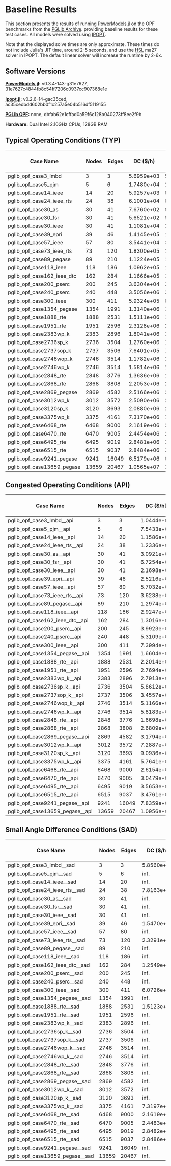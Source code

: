 # Baseline Results
This section presents the results of running 
[PowerModels.jl](https://github.com/lanl-ansi/PowerModels.jl) 
on the OPF benchmarks from the
[PGLib Archive](https://github.com/power-grid-lib/pglib-opf). 
providing baseline results for these test cases. All models were solved using 
[IPOPT](https://link.springer.com/article/10.1007/s10107-004-0559-y).

Note that the displayed solve times are only approximate.
These times do not include Julia's JIT time, around 2-5 seconds, and
use the [HSL](http://www.hsl.rl.ac.uk/ipopt/) ma27 solver in IPOPT.
The default linear solver will increase the runtime by 2-6x.

## Software Versions
**[PowerModels.jl](https://github.com/lanl-ansi/PowerModels.jl):** v0.3.4-143-g31e7627, 31e7627c4844fb8c54ff7206c0937cc907368e1e

**[Ipopt.jl](https://github.com/JuliaOpt/Ipopt.jl):** v0.2.6-14-gac35ced, ac35cedbdd602bb0f1c257a5e04b516df5119155

**[PGLib OPF](https://github.com/power-grid-lib/pglib-opf):** none, dbfab62e1cffad0a59f6c128b040273ff8ee2f9b

**Hardware:** Dual Intel 2.10GHz CPUs, 128GB RAM


## Typical Operating Conditions (TYP)
| **Case Name** | **Nodes** | **Edges** | **DC (\$/h)** | **AC (\$/h)** | **QC Gap (%)** | **SOC Gap (%)** | **DC Time (sec.)** | **AC Time (sec.)** | **QC Time (sec.)** | **SOC Time (sec.)** |
| ------------- | --------- | --------- | ------------- | ------------- | -------------- | --------------- | ------------------ | ------------------ | ------------------ | ------------------- |
| pglib_opf_case3_lmbd | 3 | 3 | 5.6959e+03 | 5.8126e+03 | 1.22 | 1.32 | <1 | <1 | <1 | <1 |
| pglib_opf_case5_pjm | 5 | 6 | 1.7480e+04 | 1.7552e+04 | 14.55 | 14.55 | <1 | <1 | <1 | <1 |
| pglib_opf_case14_ieee | 14 | 20 | 5.9257e+03 | 6.2913e+03 | 0.11 | 0.11 | <1 | <1 | <1 | <1 |
| pglib_opf_case24_ieee_rts | 24 | 38 | 6.1001e+04 | 6.3352e+04 | 0.02 | 0.02 | <1 | <1 | <1 | <1 |
| pglib_opf_case30_as | 30 | 41 | 7.6760e+02 | 8.0313e+02 | 0.06 | 0.06 | <1 | <1 | <1 | <1 |
| pglib_opf_case30_fsr | 30 | 41 | 5.6521e+02 | 5.7577e+02 | 0.39 | 0.39 | <1 | <1 | <1 | <1 |
| pglib_opf_case30_ieee | 30 | 41 | 1.1081e+04 | 1.1974e+04 | 10.78 | 10.81 | <1 | <1 | <1 | <1 |
| pglib_opf_case39_epri | 39 | 46 | 1.4145e+05 | 1.4298e+05 | 0.49 | 0.49 | <1 | <1 | <1 | <1 |
| pglib_opf_case57_ieee | 57 | 80 | 3.5441e+04 | 3.9323e+04 | 0.46 | 0.46 | <1 | <1 | <1 | <1 |
| pglib_opf_case73_ieee_rts | 73 | 120 | 1.8300e+05 | 1.8976e+05 | 0.04 | 0.04 | <1 | <1 | <1 | <1 |
| pglib_opf_case89_pegase | 89 | 210 | 1.1224e+05 | 1.1633e+05 | 0.74 | 0.75 | <1 | <1 | <1 | <1 |
| pglib_opf_case118_ieee | 118 | 186 | 1.0962e+05 | 1.1580e+05 | 2.20 | 2.27 | <1 | <1 | <1 | <1 |
| pglib_opf_case162_ieee_dtc | 162 | 284 | 1.1666e+05 | 1.2615e+05 | 7.54 | 7.67 | <1 | <1 | <1 | <1 |
| pglib_opf_case200_pserc | 200 | 245 | 3.6304e+04 | 3.6748e+04 | 0.02 | 0.02 | <1 | <1 | <1 | <1 |
| pglib_opf_case240_pserc | 240 | 448 | 3.5056e+06 | 3.5700e+06 | 3.81 | 3.92 | <1 | 4 | 4 | 2 |
| pglib_opf_case300_ieee | 300 | 411 | 5.9324e+05 | 6.6422e+05 | 2.56 | 2.60 | <1 | <1 | <1 | <1 |
| pglib_opf_case1354_pegase | 1354 | 1991 | 1.3140e+06 | 1.3640e+06 | 2.40 | 2.41 | <1 | 6 | 6 | 3 |
| pglib_opf_case1888_rte | 1888 | 2531 | 1.5111e+06 | 1.5654e+06 | 1.82 | 1.82 | <1 | 15 | 9 | 5 |
| pglib_opf_case1951_rte | 1951 | 2596 | 2.3128e+06 | 2.3753e+06 | 0.12 | 0.13 | <1 | 18 | 10 | 6 |
| pglib_opf_case2383wp_k | 2383 | 2896 | 1.8041e+06 | 1.8685e+06 | 0.99 | 1.05 | <1 | 9 | 10 | 6 |
| pglib_opf_case2736sp_k | 2736 | 3504 | 1.2760e+06 | 1.3079e+06 | 0.29 | 0.30 | <1 | 8 | 10 | 4 |
| pglib_opf_case2737sop_k | 2737 | 3506 | 7.6401e+05 | 7.7763e+05 | 0.25 | 0.26 | <1 | 6 | 9 | 4 |
| pglib_opf_case2746wop_k | 2746 | 3514 | 1.1782e+06 | 1.2083e+06 | 0.36 | 0.37 | <1 | 7 | 10 | 4 |
| pglib_opf_case2746wp_k | 2746 | 3514 | 1.5814e+06 | 1.6318e+06 | 0.32 | 0.33 | <1 | 7 | 10 | 5 |
| pglib_opf_case2848_rte | 2848 | 3776 | 1.3636e+06 | 1.3847e+06 | 0.12 | 0.12 | <1 | 20 | 14 | 7 |
| pglib_opf_case2868_rte | 2868 | 3808 | 2.2053e+06 | 2.2599e+06 | 0.11 | 0.11 | <1 | 22 | 14 | 8 |
| pglib_opf_case2869_pegase | 2869 | 4582 | 2.5166e+06 | 2.6050e+06 | 1.07 | 1.08 | <1 | 14 | 20 | 7 |
| pglib_opf_case3012wp_k | 3012 | 3572 | 2.5090e+06 | 2.6008e+06 | 0.98 | 1.03 | <1 | 12 | 14 | 8 |
| pglib_opf_case3120sp_k | 3120 | 3693 | 2.0880e+06 | 2.1457e+06 | 0.54 | 0.55 | <1 | 11 | 15 | 6 |
| pglib_opf_case3375wp_k | 3375 | 4161 | 7.3170e+06 | 7.4357e+06 | 0.50 | 0.52 | <1 | 15 | 44 | 26 |
| pglib_opf_case6468_rte | 6468 | 9000 | 2.1619e+06 | 2.2623e+06 | 1.07 | 1.07 | <1 | 79 | 70 | 27 |
| pglib_opf_case6470_rte | 6470 | 9005 | 2.4454e+06 | 2.5558e+06 | 1.95 | 1.96 | 2 | 47 | 48 | 24 |
| pglib_opf_case6495_rte | 6495 | 9019 | 2.8481e+06 | 3.4777e+06 | 16.73 | 16.75 | 2 | 90 | 51 | 24 |
| pglib_opf_case6515_rte | 6515 | 9037 | 2.8484e+06 | 3.1971e+06 | 7.86 | 7.87 | 2 | 73 | 56 | 23 |
| pglib_opf_case9241_pegase | 9241 | 16049 | 6.5179e+06 | 6.7747e+06 | 1.99 | 2.84 | 2 | 61 | 119 | 37 |
| pglib_opf_case13659_pegase | 13659 | 20467 | 1.0565e+07 | 1.0781e+07 | 0.95 | 1.35 | 3 | 94 | 126 | 45 |


## Congested Operating Conditions (API)
| **Case Name** | **Nodes** | **Edges** | **DC (\$/h)** | **AC (\$/h)** | **QC Gap (%)** | **SOC Gap (%)** | **DC Time (sec.)** | **AC Time (sec.)** | **QC Time (sec.)** | **SOC Time (sec.)** |
| ------------- | --------- | --------- | ------------- | ------------- | -------------- | --------------- | ------------------ | ------------------ | ------------------ | ------------------- |
| pglib_opf_case3_lmbd__api | 3 | 3 | 1.0444e+04 | 1.1242e+04 | 5.63 | 9.32 | <1 | <1 | <1 | <1 |
| pglib_opf_case5_pjm__api | 5 | 6 | 7.5433e+04 | 7.6377e+04 | 4.09 | 4.09 | <1 | <1 | <1 | <1 |
| pglib_opf_case14_ieee__api | 14 | 20 | 1.1586e+04 | 1.3311e+04 | 1.77 | 1.77 | <1 | <1 | <1 | <1 |
| pglib_opf_case24_ieee_rts__api | 24 | 38 | 1.2336e+05 | 1.3495e+05 | 13.01 | 17.87 | <1 | <1 | <1 | <1 |
| pglib_opf_case30_as__api | 30 | 41 | 3.0921e+03 | 4.9962e+03 | 44.61 | 44.61 | <1 | <1 | <1 | <1 |
| pglib_opf_case30_fsr__api | 30 | 41 | 6.7254e+02 | 7.0115e+02 | 2.76 | 2.76 | <1 | <1 | <1 | <1 |
| pglib_opf_case30_ieee__api | 30 | 41 | 2.1698e+04 | 2.4032e+04 | 3.73 | 3.73 | <1 | <1 | <1 | <1 |
| pglib_opf_case39_epri__api | 39 | 46 | 2.5216e+05 | 2.5721e+05 | 1.57 | 1.60 | <1 | <1 | <1 | <1 |
| pglib_opf_case57_ieee__api | 57 | 80 | 5.7032e+04 | 5.9274e+04 | 0.08 | 0.08 | <1 | <1 | <1 | <1 |
| pglib_opf_case73_ieee_rts__api | 73 | 120 | 3.6238e+05 | 4.2273e+05 | 11.07 | 12.89 | <1 | <1 | <1 | <1 |
| pglib_opf_case89_pegase__api | 89 | 210 | 1.2974e+05 | 1.4198e+05 | 8.13 | 8.14 | <1 | <1 | <1 | <1 |
| pglib_opf_case118_ieee__api | 118 | 186 | 2.9247e+05 | 3.1642e+05 | 28.63 | 28.70 | <1 | <1 | <1 | <1 |
| pglib_opf_case162_ieee_dtc__api | 162 | 284 | 1.3016e+05 | 1.4351e+05 | 5.44 | 5.49 | <1 | <1 | <1 | <1 |
| pglib_opf_case200_pserc__api | 200 | 245 | 3.9923e+04 | 4.0458e+04 | 0.02 | 0.02 | <1 | <1 | <1 | <1 |
| pglib_opf_case240_pserc__api | 240 | 448 | 5.3109e+06 | 5.3917e+06 | 0.80 | 0.83 | <1 | 4 | 6 | 2 |
| pglib_opf_case300_ieee__api | 300 | 411 | 7.3994e+05 | 7.7549e+05 | 0.88 | 0.95 | <1 | <1 | 2 | <1 |
| pglib_opf_case1354_pegase__api | 1354 | 1991 | 1.6604e+06 | 1.7187e+06 | 0.85 | 0.86 | <1 | 6 | 9 | 3 |
| pglib_opf_case1888_rte__api | 1888 | 2531 | 2.2014e+06 | 2.2625e+06 | 0.29 | 0.29 | <1 | 10 | 17 | 6 |
| pglib_opf_case1951_rte__api | 1951 | 2596 | 2.7694e+06 | 2.8658e+06 | 0.44 | 0.47 | <1 | 10 | 9 | 5 |
| pglib_opf_case2383wp_k__api | 2383 | 2896 | 2.7913e+05 | 2.7913e+05 | 0.01 | 0.01 | <1 | 3 | 3 | <1 |
| pglib_opf_case2736sp_k__api | 2736 | 3504 | 5.8612e+05 | 6.2604e+05 | 12.97 | 12.98 | <1 | 9 | 10 | 3 |
| pglib_opf_case2737sop_k__api | 2737 | 3506 | 3.4557e+05 | 3.5871e+05 | 3.67 | 3.67 | <1 | 8 | 4 | 2 |
| pglib_opf_case2746wop_k__api | 2746 | 3514 | 5.1166e+05 | 5.1166e+05 | 0.01 | 0.01 | <1 | 4 | 3 | 2 |
| pglib_opf_case2746wp_k__api | 2746 | 3514 | 5.8183e+05 | 5.8183e+05 | 0.01 | 0.00 | <1 | 5 | 5 | 2 |
| pglib_opf_case2848_rte__api | 2848 | 3776 | 1.6698e+06 | 1.7094e+06 | 0.22 | 0.22 | <1 | 31 | 17 | 7 |
| pglib_opf_case2868_rte__api | 2868 | 3808 | 2.6809e+06 | 2.7669e+06 | 0.18 | 0.19 | <1 | 32 | 15 | 7 |
| pglib_opf_case2869_pegase__api | 2869 | 4582 | 3.1794e+06 | 3.2878e+06 | 1.32 | 1.32 | <1 | 16 | 21 | 8 |
| pglib_opf_case3012wp_k__api | 3012 | 3572 | 7.2887e+05 | 7.2887e+05 | 0.00 | 0.00 | <1 | 5 | 6 | 2 |
| pglib_opf_case3120sp_k__api | 3120 | 3693 | 9.0936e+05 | 9.6963e+05 | 24.15 | 24.18 | <1 | 15 | 14 | 5 |
| pglib_opf_case3375wp_k__api | 3375 | 4161 | 5.7641e+06 | 5.8861e+06 | 9.46 | 9.55 | <1 | 14 | 21 | 65 |
| pglib_opf_case6468_rte__api | 6468 | 9000 | 2.6154e+06 | 2.7179e+06 | 0.41 | 0.42 | <1 | 82 | 50 | 30 |
| pglib_opf_case6470_rte__api | 6470 | 9005 | 3.0479e+06 | 3.1769e+06 | 0.77 | 0.78 | 2 | 59 | 40 | 22 |
| pglib_opf_case6495_rte__api | 6495 | 9019 | 3.5653e+06 | 3.8236e+06 | 4.13 | 4.18 | 2 | 69 | 58 | 25 |
| pglib_opf_case6515_rte__api | 6515 | 9037 | 3.4761e+06 | 3.7086e+06 | 2.76 | 2.83 | 2 | 73 | 47 | 171 |
| pglib_opf_case9241_pegase__api | 9241 | 16049 | 7.8359e+06 | 8.1141e+06 | 2.17 | 3.04 | 2 | 1159 | 115 | 836 |
| pglib_opf_case13659_pegase__api | 13659 | 20467 | 1.0956e+07 | 1.1280e+07 | 1.23 | 1.92 | 3 | 76 | 119 | 57 |


## Small Angle Difference Conditions (SAD)
| **Case Name** | **Nodes** | **Edges** | **DC (\$/h)** | **AC (\$/h)** | **QC Gap (%)** | **SOC Gap (%)** | **DC Time (sec.)** | **AC Time (sec.)** | **QC Time (sec.)** | **SOC Time (sec.)** |
| ------------- | --------- | --------- | ------------- | ------------- | -------------- | --------------- | ------------------ | ------------------ | ------------------ | ------------------- |
| pglib_opf_case3_lmbd__sad | 3 | 3 | 5.8560e+03 | 5.9593e+03 | 1.42 | 3.75 | <1 | <1 | <1 | <1 |
| pglib_opf_case5_pjm__sad | 5 | 6 | inf. | 2.6115e+04 | 0.99 | 3.62 | <1 | <1 | <1 | <1 |
| pglib_opf_case14_ieee__sad | 14 | 20 | inf. | 6.7834e+03 | 7.16 | 7.21 | <1 | <1 | <1 | <1 |
| pglib_opf_case24_ieee_rts__sad | 24 | 38 | 7.8163e+04 | 7.6943e+04 | 2.93 | 9.56 | <1 | <1 | <1 | <1 |
| pglib_opf_case30_as__sad | 30 | 41 | inf. | 8.9749e+02 | 2.32 | 7.88 | <1 | <1 | <1 | <1 |
| pglib_opf_case30_fsr__sad | 30 | 41 | inf. | 5.7679e+02 | 0.41 | 0.47 | <1 | <1 | <1 | <1 |
| pglib_opf_case30_ieee__sad | 30 | 41 | inf. | 1.1974e+04 | 3.42 | 5.65 | <1 | <1 | <1 | <1 |
| pglib_opf_case39_epri__sad | 39 | 46 | 1.5470e+05 | 1.5246e+05 | 0.20 | 0.60 | <1 | <1 | <1 | <1 |
| pglib_opf_case57_ieee__sad | 57 | 80 | inf. | 4.5208e+04 | 0.83 | 1.79 | <1 | <1 | <1 | <1 |
| pglib_opf_case73_ieee_rts__sad | 73 | 120 | 2.3291e+05 | 2.2775e+05 | 2.54 | 6.75 | <1 | <1 | <1 | <1 |
| pglib_opf_case89_pegase__sad | 89 | 210 | inf. | 1.1657e+05 | 0.82 | 0.86 | <1 | <1 | <1 | <1 |
| pglib_opf_case118_ieee__sad | 118 | 186 | inf. | 1.2924e+05 | 9.48 | 11.53 | <1 | <1 | <1 | <1 |
| pglib_opf_case162_ieee_dtc__sad | 162 | 284 | 1.2549e+05 | 1.2704e+05 | 8.02 | 8.32 | <1 | <1 | <1 | <1 |
| pglib_opf_case200_pserc__sad | 200 | 245 | inf. | 4.0991e+04 | 0.17 | 0.18 | <1 | <1 | <1 | <1 |
| pglib_opf_case240_pserc__sad | 240 | 448 | inf. | 3.6565e+06 | 5.24 | 6.19 | <1 | 4 | 4 | 2 |
| pglib_opf_case300_ieee__sad | 300 | 411 | 6.0726e+05 | 6.6431e+05 | 2.36 | 2.52 | <1 | <1 | <1 | <1 |
| pglib_opf_case1354_pegase__sad | 1354 | 1991 | inf. | 1.3646e+06 | 2.37 | 2.45 | <1 | 6 | 6 | 3 |
| pglib_opf_case1888_rte__sad | 1888 | 2531 | 1.5123e+06 | 1.5806e+06 | 2.73 | 2.74 | <1 | 16 | 8 | 4 |
| pglib_opf_case1951_rte__sad | 1951 | 2596 | inf. | 2.3830e+06 | 0.41 | 0.45 | 2 | 25 | 9 | 5 |
| pglib_opf_case2383wp_k__sad | 2383 | 2896 | inf. | 1.9165e+06 | 2.16 | 3.13 | 2 | 11 | 10 | 5 |
| pglib_opf_case2736sp_k__sad | 2736 | 3504 | inf. | 1.3294e+06 | 1.53 | 1.80 | 2 | 10 | 10 | 5 |
| pglib_opf_case2737sop_k__sad | 2737 | 3506 | inf. | 7.9268e+05 | 1.93 | 2.10 | 2 | 9 | 9 | 4 |
| pglib_opf_case2746wop_k__sad | 2746 | 3514 | inf. | 1.2344e+06 | 2.00 | 2.37 | 2 | 8 | 8 | 4 |
| pglib_opf_case2746wp_k__sad | 2746 | 3514 | inf. | 1.6674e+06 | 1.68 | 2.21 | 2 | 9 | 9 | 5 |
| pglib_opf_case2848_rte__sad | 2848 | 3776 | inf. | 1.3880e+06 | 0.28 | 0.30 | 2 | 22 | 14 | 6 |
| pglib_opf_case2868_rte__sad | 2868 | 3808 | inf. | 2.2718e+06 | 0.54 | 0.58 | 2 | 20 | 14 | 6 |
| pglib_opf_case2869_pegase__sad | 2869 | 4582 | inf. | 2.6204e+06 | 1.41 | 1.50 | 4 | 14 | 31 | 7 |
| pglib_opf_case3012wp_k__sad | 3012 | 3572 | inf. | 2.6213e+06 | 1.41 | 1.62 | 3 | 13 | 14 | 6 |
| pglib_opf_case3120sp_k__sad | 3120 | 3693 | inf. | 2.1755e+06 | 1.42 | 1.61 | 3 | 14 | 16 | 7 |
| pglib_opf_case3375wp_k__sad | 3375 | 4161 | 7.3197e+06 | 7.4357e+06 | 0.47 | 0.52 | <1 | 14 | 26 | 106 |
| pglib_opf_case6468_rte__sad | 6468 | 9000 | 2.1619e+06 | 2.2623e+06 | 1.05 | 1.06 | <1 | 129 | 64 | 28 |
| pglib_opf_case6470_rte__sad | 6470 | 9005 | 2.4483e+06 | 2.5597e+06 | 2.03 | 2.08 | 2 | 48 | 47 | 22 |
| pglib_opf_case6495_rte__sad | 6495 | 9019 | 2.8482e+06 | 3.4777e+06 | 16.63 | 16.75 | 2 | 90 | 52 | 23 |
| pglib_opf_case6515_rte__sad | 6515 | 9037 | 2.8486e+06 | 3.2679e+06 | 9.82 | 9.87 | 2 | 77 | 52 | 22 |
| pglib_opf_case9241_pegase__sad | 9241 | 16049 | inf. | 6.9198e+06 | 3.52 | 3.59 | 7 | 66 | 109 | 37 |
| pglib_opf_case13659_pegase__sad | 13659 | 20467 | inf. | 1.0903e+07 | 1.72 | 1.75 | 14 | 85 | 137 | 117 |


